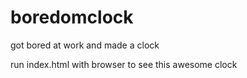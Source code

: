 # boredomclock
got bored at work and made a clock

run index.html with browser to see this awesome clock
